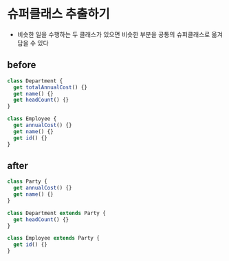 # 슈퍼클래스 추출하기

- 비슷한 일을 수행하는 두 클래스가 있으면 비슷한 부분을 공통의 슈퍼클래스로 옮겨 담을 수 있다

## before

```js
class Department {
  get totalAnnualCost() {}
  get name() {}
  get headCount() {}
}

class Employee {
  get annualCost() {}
  get name() {}
  get id() {}
}
```

## after

```js
class Party {
  get annualCost() {}
  get name() {}
}

class Department extends Party {
  get headCount() {}
}

class Employee extends Party {
  get id() {}
}
```
